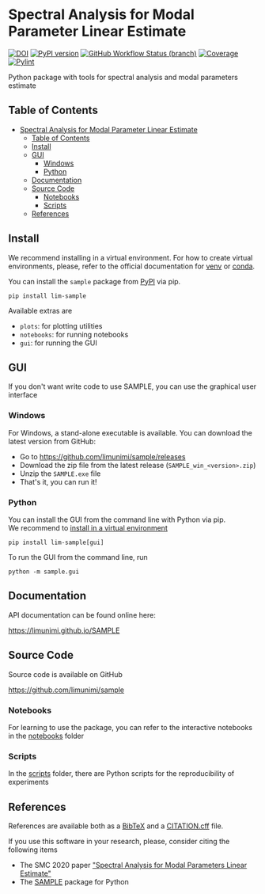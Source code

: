 # Spectral Analysis for Modal Parameter Linear Estimate
[![DOI](https://zenodo.org/badge/342648141.svg)](https://zenodo.org/badge/latestdoi/342648141)
[![PyPI version](https://badge.fury.io/py/lim-sample.svg)](https://badge.fury.io/py/lim-sample)
[![GitHub Workflow Status (branch)](https://img.shields.io/github/actions/workflow/status/limunimi/sample/main.yml?branch=main)](https://github.com/limunimi/sample/actions?query=workflow%3Amain)
[![Coverage](https://gist.githubusercontent.com/chromaticisobar/fb3ce2e55493c80839ca8985d0c38146/raw/lim-sample-coverage-badge.svg)](https://github.com/limunimi/sample/actions?query=workflow%3Amain)
[![Pylint](https://gist.githubusercontent.com/chromaticisobar/fb3ce2e55493c80839ca8985d0c38146/raw/lim-sample-pylint-badge.svg)](https://github.com/limunimi/sample/actions?query=workflow%3Amain)

Python package with tools for spectral analysis and modal parameters estimate

## Table of Contents
- [Spectral Analysis for Modal Parameter Linear Estimate](#spectral-analysis-for-modal-parameter-linear-estimate)
  - [Table of Contents](#table-of-contents)
  - [Install](#install)
  - [GUI](#gui)
    - [Windows](#windows)
    - [Python](#python)
  - [Documentation](#documentation)
  - [Source Code](#source-code)
    - [Notebooks](#notebooks)
    - [Scripts](#scripts)
  - [References](#references)

## Install
We recommend installing in a virtual environment. For how to create virtual environments, please, refer to the official documentation for [venv](https://docs.python.org/3/library/venv.html) or [conda](https://docs.conda.io).

You can install the `sample` package from [PyPI](https://pypi.org/project/lim-sample) via pip.
```
pip install lim-sample
```

Available extras are
 - `plots`: for plotting utilities
 - `notebooks`: for running notebooks
 - `gui`: for running the GUI

## GUI
If you don't want write code to use SAMPLE,
you can use the graphical user interface

### Windows
For Windows, a stand-alone executable is available. You can download the
latest version from GitHub:

 - Go to https://github.com/limunimi/sample/releases
 - Download the zip file from the latest release (`SAMPLE_win_<version>.zip`)
 - Unzip the `SAMPLE.exe` file
 - That's it, you can run it!

### Python
You can install the GUI from the command line with Python via pip.  
We recommend to [install in a virtual environment](#install)

```
pip install lim-sample[gui]
```

To run the GUI from the command line, run

```
python -m sample.gui
```

## Documentation
API documentation can be found online here:

https://limunimi.github.io/SAMPLE

## Source Code
Source code is available on GitHub

https://github.com/limunimi/sample

### Notebooks
For learning to use the package, you can refer to the interactive
notebooks in the [notebooks](https://github.com/limunimi/sample/blob/main/notebooks) folder

### Scripts
In the [scripts](https://github.com/limunimi/sample/blob/main/scripts) folder, there are Python scripts for the reproducibility of experiments

## References
References are available both as a [BibTeX](https://github.com/limunimi/sample/blob/main/SAMPLE.bib) and a [CITATION.cff](https://github.com/limunimi/sample/blob/main/CITATION.cff) file.

If you use this software in your research, please, consider citing the following items
 - The SMC 2020 paper ["Spectral Analysis for Modal Parameters Linear Estimate"](https://doi.org/10.5281/zenodo.3898795)
 - The [SAMPLE](https://doi.org/10.5281/zenodo.6536419) package for Python
